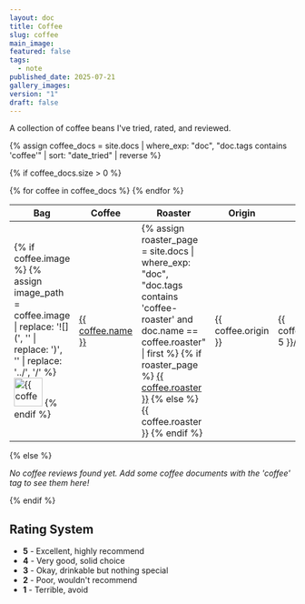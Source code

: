 ```yaml
---
layout: doc
title: Coffee
slug: coffee
main_image: 
featured: false
tags:
  - note
published_date: 2025-07-21
gallery_images: 
version: "1"
draft: false
---
```

A collection of coffee beans I've tried, rated, and reviewed.

{% assign coffee_docs = site.docs | where_exp: "doc", "doc.tags contains 'coffee'" | sort: "date_tried" | reverse %}

{% if coffee_docs.size > 0 %}
<div class="coffee-database">
  <table>
    <thead>
      <tr>
        <th>Bag</th>
        <th>Coffee</th>
        <th>Roaster</th>
        <th>Origin</th>
        <th>Rating</th>
        <th>Price</th>
        <th>Tried</th>
      </tr>
    </thead>
    <tbody>
      {% for coffee in coffee_docs %}
      <tr>
        <td>
          {% if coffee.image %}
            {% assign image_path = coffee.image | replace: '![](', '' | replace: ')', '' | replace: '../', '/' %}
            <img src="{{ image_path | relative_url }}" alt="{{ coffee.name }}" style="width: 50px; height: auto;">
          {% endif %}
        </td>
        <td><a href="{{ coffee.url | relative_url }}">{{ coffee.name }}</a></td>
        <td>
          {% assign roaster_page = site.docs | where_exp: "doc", "doc.tags contains 'coffee-roaster' and doc.name == coffee.roaster" | first %}
          {% if roaster_page %}
            <a href="{{ roaster_page.url | relative_url }}">{{ coffee.roaster }}</a>
          {% else %}
            {{ coffee.roaster }}
          {% endif %}
        </td>
        <td>{{ coffee.origin }}</td>
        <td>{{ coffee.rating_1-5 }}/5</td>
        <td>{{ coffee.price }}</td>
        <td>{{ coffee.date_tried }}</td>
      </tr>
      {% endfor %}
    </tbody>
  </table>
</div>
{% else %}
<p><em>No coffee reviews found yet. Add some coffee documents with the 'coffee' tag to see them here!</em></p>
{% endif %}

## Rating System
- **5** - Excellent, highly recommend  
- **4** - Very good, solid choice
- **3** - Okay, drinkable but nothing special
- **2** - Poor, wouldn't recommend
- **1** - Terrible, avoid


